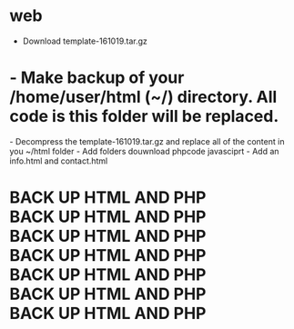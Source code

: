 # web
- Download template-161019.tar.gz
<h1>
- Make  backup of your /home/user/html (~/) directory.  All code is this folder will be replaced.
</h1>
- Decompress the template-161019.tar.gz and replace all of the content in you ~/html folder
- Add folders douwnload  phpcode javasciprt 
- Add an info.html and contact.html

<h1>
BACK UP HTML AND PHP <br />
BACK UP HTML AND PHP <br />
BACK UP HTML AND PHP <br />
BACK UP HTML AND PHP <br />
BACK UP HTML AND PHP <br />
BACK UP HTML AND PHP <br />
BACK UP HTML AND PHP <br />
</h1>

